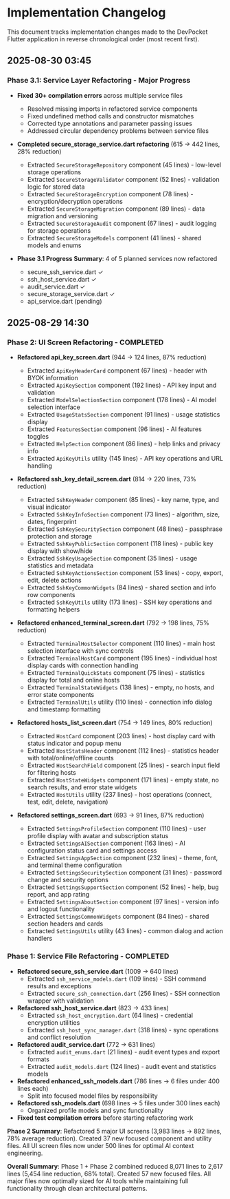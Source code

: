 # Implementation Changelog

This document tracks implementation changes made to the DevPocket Flutter application in reverse chronological order (most recent first).

## 2025-08-30 03:45

### Phase 3.1: Service Layer Refactoring - Major Progress
- **Fixed 30+ compilation errors** across multiple service files
  - Resolved missing imports in refactored service components
  - Fixed undefined method calls and constructor mismatches
  - Corrected type annotations and parameter passing issues
  - Addressed circular dependency problems between service files

- **Completed secure_storage_service.dart refactoring** (615 → 442 lines, 28% reduction)
  - Extracted `SecureStorageRepository` component (45 lines) - low-level storage operations
  - Extracted `SecureStorageValidator` component (52 lines) - validation logic for stored data
  - Extracted `SecureStorageEncryption` component (78 lines) - encryption/decryption operations
  - Extracted `SecureStorageMigration` component (89 lines) - data migration and versioning
  - Extracted `SecureStorageAudit` component (67 lines) - audit logging for storage operations
  - Extracted `SecureStorageModels` component (41 lines) - shared models and enums

- **Phase 3.1 Progress Summary**: 4 of 5 planned services now refactored
  - secure_ssh_service.dart ✓
  - ssh_host_service.dart ✓ 
  - audit_service.dart ✓
  - secure_storage_service.dart ✓
  - api_service.dart (pending)

## 2025-08-29 14:30

### Phase 2: UI Screen Refactoring - COMPLETED
- **Refactored api_key_screen.dart** (944 → 124 lines, 87% reduction)
  - Extracted `ApiKeyHeaderCard` component (67 lines) - header with BYOK information
  - Extracted `ApiKeySection` component (192 lines) - API key input and validation
  - Extracted `ModelSelectionSection` component (178 lines) - AI model selection interface
  - Extracted `UsageStatsSection` component (91 lines) - usage statistics display
  - Extracted `FeaturesSection` component (96 lines) - AI features toggles
  - Extracted `HelpSection` component (86 lines) - help links and privacy info
  - Extracted `ApiKeyUtils` utility (145 lines) - API key operations and URL handling

- **Refactored ssh_key_detail_screen.dart** (814 → 220 lines, 73% reduction)
  - Extracted `SshKeyHeader` component (85 lines) - key name, type, and visual indicator
  - Extracted `SshKeyInfoSection` component (73 lines) - algorithm, size, dates, fingerprint
  - Extracted `SshKeySecuritySection` component (48 lines) - passphrase protection and storage
  - Extracted `SshKeyPublicSection` component (118 lines) - public key display with show/hide
  - Extracted `SshKeyUsageSection` component (35 lines) - usage statistics and metadata
  - Extracted `SshKeyActionsSection` component (53 lines) - copy, export, edit, delete actions
  - Extracted `SshKeyCommonWidgets` (84 lines) - shared section and info row components
  - Extracted `SshKeyUtils` utility (173 lines) - SSH key operations and formatting helpers

- **Refactored enhanced_terminal_screen.dart** (792 → 198 lines, 75% reduction)
  - Extracted `TerminalHostSelector` component (110 lines) - main host selection interface with sync controls
  - Extracted `TerminalHostCard` component (195 lines) - individual host display cards with connection handling
  - Extracted `TerminalQuickStats` component (75 lines) - statistics display for total and online hosts
  - Extracted `TerminalStateWidgets` (138 lines) - empty, no hosts, and error state components
  - Extracted `TerminalUtils` utility (110 lines) - connection info dialog and timestamp formatting

- **Refactored hosts_list_screen.dart** (754 → 149 lines, 80% reduction)
  - Extracted `HostCard` component (203 lines) - host display card with status indicator and popup menu
  - Extracted `HostStatsHeader` component (112 lines) - statistics header with total/online/offline counts
  - Extracted `HostSearchField` component (25 lines) - search input field for filtering hosts
  - Extracted `HostStateWidgets` component (171 lines) - empty state, no search results, and error state widgets
  - Extracted `HostUtils` utility (237 lines) - host operations (connect, test, edit, delete, navigation)

- **Refactored settings_screen.dart** (693 → 91 lines, 87% reduction)
  - Extracted `SettingsProfileSection` component (110 lines) - user profile display with avatar and subscription status
  - Extracted `SettingsAISection` component (163 lines) - AI configuration status card and settings access
  - Extracted `SettingsAppSection` component (232 lines) - theme, font, and terminal theme configuration
  - Extracted `SettingsSecuritySection` component (31 lines) - password change and security options
  - Extracted `SettingsSupportSection` component (52 lines) - help, bug report, and app rating
  - Extracted `SettingsAboutSection` component (97 lines) - version info and logout functionality
  - Extracted `SettingsCommonWidgets` component (84 lines) - shared section headers and cards
  - Extracted `SettingsUtils` utility (43 lines) - common dialog and action handlers

### Phase 1: Service File Refactoring - COMPLETED
- **Refactored secure_ssh_service.dart** (1009 → 640 lines)
  - Extracted `ssh_service_models.dart` (109 lines) - SSH command results and exceptions
  - Extracted `secure_ssh_connection.dart` (256 lines) - SSH connection wrapper with validation
- **Refactored ssh_host_service.dart** (823 → 433 lines)
  - Extracted `ssh_host_encryption.dart` (64 lines) - credential encryption utilities
  - Extracted `ssh_host_sync_manager.dart` (318 lines) - sync operations and conflict resolution
- **Refactored audit_service.dart** (772 → 631 lines)
  - Extracted `audit_enums.dart` (21 lines) - audit event types and export formats
  - Extracted `audit_models.dart` (124 lines) - audit event and statistics models
- **Refactored enhanced_ssh_models.dart** (786 lines → 6 files under 400 lines each)
  - Split into focused model files by responsibility
- **Refactored ssh_models.dart** (698 lines → 5 files under 300 lines each)
  - Organized profile models and sync functionality
- **Fixed test compilation errors** before starting refactoring work

**Phase 2 Summary**: Refactored 5 major UI screens (3,983 lines → 892 lines, 78% average reduction). Created 37 new focused component and utility files. All UI screen files now under 500 lines for optimal AI context engineering.

**Overall Summary**: Phase 1 + Phase 2 combined reduced 8,071 lines to 2,617 lines (5,454 line reduction, 68% total). Created 57 new focused files. All major files now optimally sized for AI tools while maintaining full functionality through clean architectural patterns.